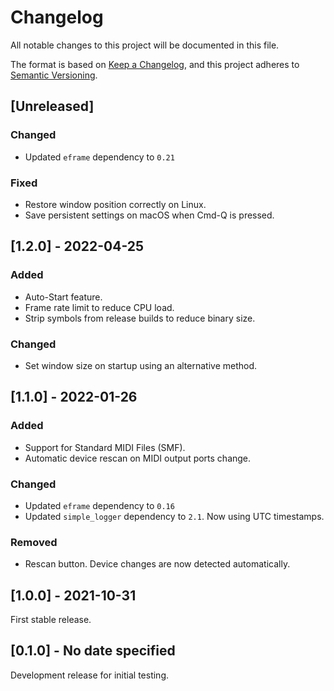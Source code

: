 # Changelog

All notable changes to this project will be documented in this file.

The format is based on [Keep a Changelog](https://keepachangelog.com/en/1.0.0/),
and this project adheres to [Semantic Versioning](https://semver.org/spec/v2.0.0.html).

## [Unreleased]

### Changed

- Updated `eframe` dependency to `0.21`

### Fixed

- Restore window position correctly on Linux.
- Save persistent settings on macOS when Cmd-Q is pressed.

## [1.2.0] - 2022-04-25

### Added

- Auto-Start feature.
- Frame rate limit to reduce CPU load.
- Strip symbols from release builds to reduce binary size.

### Changed

- Set window size on startup using an alternative method.

## [1.1.0] - 2022-01-26

### Added

- Support for Standard MIDI Files (SMF).
- Automatic device rescan on MIDI output ports change.

### Changed

- Updated `eframe` dependency to `0.16`
- Updated `simple_logger` dependency to `2.1`. Now using UTC timestamps.

### Removed

- Rescan button. Device changes are now detected automatically.

## [1.0.0] - 2021-10-31

First stable release.

## [0.1.0] - No date specified

Development release for initial testing.
